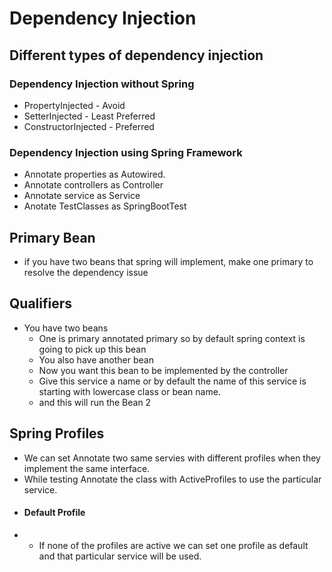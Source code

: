# Dependency Injection

## Different types of dependency injection

### Dependency Injection without Spring
- PropertyInjected - Avoid
- SetterInjected - Least Preferred
- ConstructorInjected - Preferred


### Dependency Injection using Spring Framework
- Annotate properties as Autowired.
- Annotate controllers as Controller
- Annotate service as Service
- Anotate TestClasses as SpringBootTest

## Primary Bean
- if you have two beans that spring will implement, make one primary to resolve the dependency issue

## Qualifiers
- You have two beans
    - One is primary annotated primary so by default spring context is going to pick up this bean
    - You also have another bean
    - Now you want this bean to be implemented by the controller
    - Give this service a name or by default the name of this service is starting with lowercase class or bean name.
    - and this will run the Bean 2

## Spring Profiles
- We can set Annotate two same servies with different profiles when they implement the same interface.
- While testing Annotate the class with ActiveProfiles to use the particular service.
- #### Default Profile
- - If none of the profiles are active we can set one profile as default and that particular service will be used.